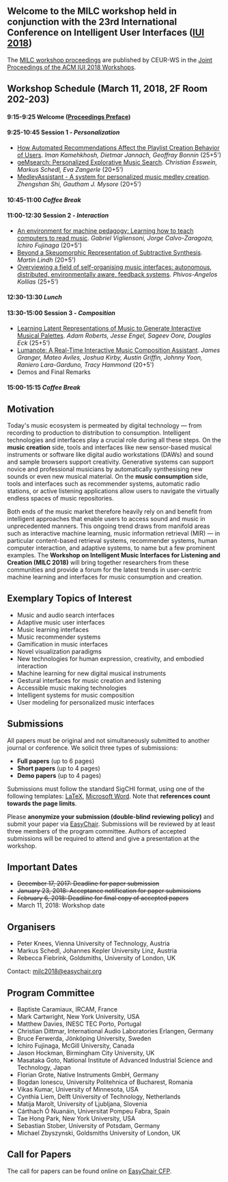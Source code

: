 ## Welcome to the MILC workshop held in conjunction with the 23rd International Conference on Intelligent User Interfaces ([IUI 2018](http://iui.acm.org/2018))
The [MILC workshop proceedings](http://ceur-ws.org/Vol-2068/#milc) are published by CEUR-WS in the [Joint Proceedings of the ACM IUI 2018 Workshops](http://ceur-ws.org/Vol-2068/).

## Workshop Schedule (March 11, 2018, 2F Room 202-203)
#### 9:15-9:25	Welcome ([Proceedings Preface](http://ceur-ws.org/Vol-2068/preface-milc.pdf))
#### 9:25-10:45 Session 1 - *Personalization*
- [How Automated Recommendations Affect the Playlist Creation Behavior of Users](http://ceur-ws.org/Vol-2068/milc1.pdf). 
  *Iman Kamehkhosh, Dietmar Jannach, Geoffray Bonnin* (25+5')
- [geMsearch: Personalized Explorative Music Search](http://ceur-ws.org/Vol-2068/milc2.pdf). 
  *Christian Esswein, Markus Schedl, Eva Zangerle* (20+5')
- [MedleyAssistant - A system for personalized music medley creation](http://ceur-ws.org/Vol-2068/milc3.pdf). 
  *Zhengshan Shi, Gautham J. Mysore* (20+5')

#### 10:45-11:00 *Coffee Break*
#### 11:00-12:30 Session 2 - *Interaction*
- [An environment for machine pedagogy: Learning how to teach computers to read music](http://ceur-ws.org/Vol-2068/milc4.pdf). 
  *Gabriel Vigliensoni, Jorge Calvo-Zaragoza, Ichiro Fujinaga* (20+5')
- [Beyond a Skeuomorphic Representation of Subtractive Synthesis](http://ceur-ws.org/Vol-2068/milc5.pdf). 
  *Martin Lindh* (20+5')
- [Overviewing a field of self-organising music interfaces: autonomous, distributed, environmentally aware, feedback systems](http://ceur-ws.org/Vol-2068/milc6.pdf). 
  *Phivos-Angelos Kollias* (25+5')

#### 12:30-13:30 *Lunch*
#### 13:30-15:00 Session 3 - *Composition*
- [Learning Latent Representations of Music to Generate Interactive Musical Palettes](http://ceur-ws.org/Vol-2068/milc7.pdf). 
  *Adam Roberts, Jesse Engel, Sageev Oore, Douglas Eck* (25+5')
- [Lumanote: A Real-Time Interactive Music Composition Assistant](http://ceur-ws.org/Vol-2068/milc8.pdf). 
  *James Granger, Mateo Aviles, Joshua Kirby, Austin Griffin, Johnny Yoon, Raniero Lara-Garduno, Tracy Hammond* (20+5')
- Demos and Final Remarks

#### 15:00-15:15 *Coffee Break*

## Motivation
Today's music ecosystem is permeated by digital technology — from recording to production to distribution to consumption. Intelligent technologies and interfaces play a crucial role during all these steps. On the **music creation** side, tools and interfaces like new sensor-based musical instruments or software like digital audio workstations (DAWs) and sound and sample browsers support creativity. Generative systems can support novice and professional musicians by automatically synthesising new sounds or even new musical material. On the **music consumption** side, tools and interfaces such as recommender systems, automatic radio stations, or active listening applications allow users to navigate the virtually endless spaces of music repositories.

Both ends of the music market therefore heavily rely on and benefit from intelligent approaches that enable users to access sound and music in unprecedented manners. This ongoing trend draws from manifold areas such as interactive machine learning, music information retrieval (MIR) — in particular content-based retrieval systems, recommender systems, human computer interaction, and adaptive systems, to name but a few prominent examples. The **Workshop on Intelligent Music Interfaces for Listening and Creation (MILC 2018)** will bring together researchers from these communities and provide a forum for the latest trends in user-centric machine learning and interfaces for music consumption and creation.

## Exemplary Topics of Interest
- Music and audio search interfaces
- Adaptive music user interfaces
- Music learning interfaces
- Music recommender systems
- Gamification in music interfaces
- Novel visualization paradigms
- New technologies for human expression, creativity, and embodied interaction
- Machine learning for new digital musical instruments
- Gestural interfaces for music creation and listening
- Accessible music making technologies
- Intelligent systems for music composition
- User modeling for personalized music interfaces

## Submissions
All papers must be original and not simultaneously submitted to another journal or conference. We solicit three types of submissions:
- **Full papers** (up to 6 pages)
- **Short papers** (up to 4 pages)
- **Demo papers** (up to 4 pages)

Submissions must follow the standard SigCHI format, using one of the following templates: [LaTeX](https://github.com/sigchi/Document-Formats/tree/master/LaTeX), [Microsoft Word](http://st.sigchi.org/sigchi-paper-template/SIGCHIPaperFormat.docx). Note that **references count towards the page limits**.

Please **anonymize your submission (double-blind reviewing policy)** and submit your paper via [EasyChair](https://easychair.org/conferences/?conf=iui2018milc). Submissions will be reviewed by at least three members of the program committee. Authors of accepted submissions will be required to attend and give a presentation at the workshop. 

## Important Dates
- ~~December 17, 2017: Deadline for paper submission~~
- ~~January 23, 2018: Acceptance notification for paper submissions~~
- ~~February 6, 2018: Deadline for final copy of accepted papers~~
- March 11, 2018: Workshop date

## Organisers
- Peter Knees, Vienna University of Technology, Austria
- Markus Schedl, Johannes Kepler University Linz, Austria
- Rebecca Fiebrink, Goldsmiths, University of London, UK

Contact: [milc2018@easychair.org](mailto:milc2018@easychair.org)

## Program Committee
- Baptiste Caramiaux, IRCAM, France
- Mark Cartwright, New York University, USA
- Matthew Davies, INESC TEC Porto, Portugal
- Christian Dittmar, International Audio Laboratories Erlangen, Germany
- Bruce Ferwerda, Jönköping University, Sweden
- Ichiro Fujinaga, McGill University, Canada
- Jason Hockman, Birmingham City University, UK
- Masataka Goto, National Institute of Advanced Industrial Science and Technology, Japan
- Florian Grote, Native Instruments GmbH, Germany
- Bogdan Ionescu, University Politehnica of Bucharest, Romania
- Vikas Kumar, University of Minnesota, USA
- Cynthia Liem, Delft University of Technology, Netherlands
- Matija Marolt, University of Ljubljana, Slovenia
- Cárthach Ó Nuanáin, Universitat Pompeu Fabra, Spain
- Tae Hong Park, New York University, USA
- Sebastian Stober, University of Potsdam, Germany
- Michael Zbyszynski, Goldsmiths University of London, UK

## Call for Papers
The call for papers can be found online on [EasyChair CFP](https://easychair.org/cfp/milc2018).
